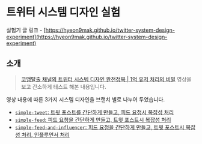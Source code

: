 # 트위터 시스템 디자인 실험

실험기 글 링크 - [https://hyeon9mak.github.io/twitter-system-design-experiment](https://hyeon9mak.github.io/twitter-system-design-experiment)

## 소개

> [코맹탈출 채널의 트위터 시스템 디자인 완전정복 | 1억 유저 처리의 비밀](https://www.youtube.com/watch?v=6QwqtdBx0oE) 영상을 보고 간소하게 테스트 해본 내용입니다.

영상 내용에 따른 3가지 시스템 디자인을 브랜치 별로 나누어 두었습니다.

- [`simple-tweet`: 트윗 포스트를 간단하게 만들고, 피드 요청시 복잡성 처리](https://github.com/Hyeon9mak/twitter-system-design/tree/simple-tweet)
- [`simple-feed`: 피드 요청을 간단하게 만들고, 트윗 포스트시 복잡성 처리](https://github.com/Hyeon9mak/twitter-system-design/tree/simple-feed)
- [`simple-feed-and-influencer`: 피드 요청을 간단하게 만들고, 트윗 포스트시 복잡성 처리, 인플루언서 처리](https://github.com/Hyeon9mak/twitter-system-design/tree/simple-feed-and-influencer)
